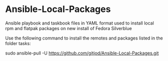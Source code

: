 # Ansible-Local-Packages

Ansible playbook and taskbook files in YAML format used to install local rpm and flatpak packages on new install of Fedora Silverblue

Use the following command to install the remotes and packages listed in the folder tasks:

sudo ansible-pull -U https://github.com/gitjod/Ansible-Local-Packages.git
